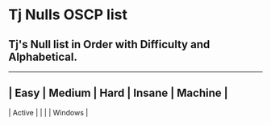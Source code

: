 # Tj Nulls OSCP list
## Tj's Null list in Order with Difficulty and Alphabetical. 

------------------- 


| Easy | Medium | Hard | Insane | Machine |
--------------------------------------------
| Active |      |      |        | Windows |
